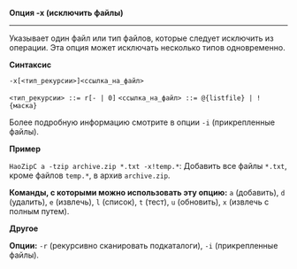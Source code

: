 ﻿**Опция -x (исключить файлы)**

--------------------------------------------------------------------------------

Указывает один файл или тип файлов, которые следует исключить из операции. Эта опция может исключать несколько типов одновременно.

**Синтаксис**

`-x[<тип_рекурсии>]<ссылка_на_файл>`

`<тип_рекурсии> ::= r[- | 0]`
`<ссылка_на_файл> ::= @{listfile} | !{маска}`

Более подробную информацию смотрите в опции `-i` (прикрепленные файлы).

**Пример**

`HaoZipC a -tzip archive.zip *.txt -x!temp.*`: Добавить все файлы `*.txt`, кроме файлов `temp.*`, в архив `archive.zip`.

**Команды, с которыми можно использовать эту опцию:** `a` (добавить), `d` (удалить), `e` (извлечь), `l` (список), `t` (тест), `u` (обновить), `x` (извлечь с полным путем).

**Другое**

**Опции:** `-r` (рекурсивно сканировать подкаталоги), `-i` (прикрепленные файлы).

